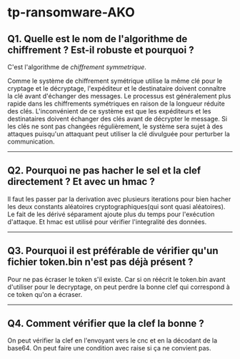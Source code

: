 # tp-ransomware-AKO

## Q1. Quelle est le nom de l'algorithme de chiffrement ? Est-il robuste et pourquoi ?

C'est l'algorithme de *chiffrement symmetrique*. 

Comme le système de chiffrement symétrique utilise la même clé pour le cryptage et le décryptage, l'expéditeur et le destinataire doivent connaître la clé avant d'échanger des messages. Le processus est généralement plus rapide dans les chiffrements symétriques en raison de la longueur réduite des clés. L'inconvénient de ce système est que les expéditeurs et les destinataires doivent échanger des clés avant de décrypter le message. Si les clés ne sont pas changées régulièrement, le système sera sujet à des attaques puisqu'un attaquant peut utiliser la clé divulguée pour perturber la communication.

---

## Q2. Pourquoi ne pas hacher le sel et la clef directement ? Et avec un hmac ?

Il faut les passer par la derivation avec plusieurs iterations pour bien hacher les deux constants aléatoires cryptographiques(qui sont quasi aléatoires). 
Le fait de les dérivé séparament ajoute plus du temps pour l'exécution d'attaque.
Et hmac est utilisé pour vérifier l'integralité des données.

---

## Q3. Pourquoi il est préférable de vérifier qu'un fichier token.bin n'est pas déjà présent ?

Pour ne pas écraser le token s'il existe. Car si on réécrit le token.bin avant d'utiliser pour le decryptage, on peut perdre la bonne clef qui correspond à ce token qu'on a écraser.

---

## Q4. Comment vérifier que la clef la bonne ?

On peut vérifier la clef en l'envoyant vers le cnc et en la décodant de la base64. On peut faire une condition avec raise si ça ne convient pas.


